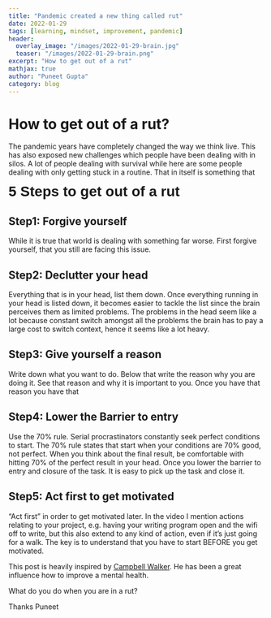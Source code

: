```yaml
---
title: "Pandemic created a new thing called rut"
date: 2022-01-29
tags: [learning, mindset, improvement, pandemic]
header:
  overlay_image: "/images/2022-01-29-brain.jpg"
  teaser: "/images/2022-01-29-brain.png"
excerpt: "How to get out of a rut"
mathjax: true
author: "Puneet Gupta"
category: blog
---
```


# How to get out of a rut?

The pandemic years have completely changed the way we think live. This has also exposed new challenges which people have been dealing with in silos. A lot of people dealing with survival while here are some people dealing with only getting stuck in a routine. That in itself is something that

<span style="font-family:Helvetica; font-size:2em;"> **5 Steps to get out of a rut**</span>

## Step1: Forgive yourself

While it is true that world is dealing with something far worse. First forgive yourself, that you still are facing this issue.

## Step2: Declutter your head

Everything that is in your head, list them down. Once everything running in your head is listed down, it becomes easier to tackle the list since the brain perceives them as limited problems. The problems in the head seem like a lot because constant switch amongst all the problems the brain has to pay a large cost to switch context, hence it seems like a lot heavy.

## Step3: Give yourself a reason

Write down what you want to do. Below that write the reason why you are doing it. See that reason and why it is important to you. Once you have that reason you have that

## Step4: Lower the Barrier to entry

Use the 70% rule. Serial procrastinators constantly seek perfect conditions to start. The 70% rule states that start when your conditions are 70% good, not perfect. When you think about the final result, be comfortable with hitting 70% of the perfect result in your head. Once you lower the barrier to entry and closure of the task. It is easy to pick up the task and close it.

## Step5: Act first to get motivated

“Act first” in order to get motivated later. In the video I mention actions relating to your project, e.g. having your writing program open and the wifi off to write, but this also extend to any kind of action, even if it’s just going for a walk. The key is to understand that you have to start BEFORE you get motivated.

This post is heavily inspired by [Campbell Walker]('https://www.youtube.com/watch?v=JW6d7RA5n9A&ab_channel=struthless'). He has been a great influence how to improve a mental health.


What do you do when you are in a rut?

Thanks
Puneet
